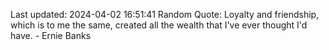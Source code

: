 Last updated: 2024-04-02 16:51:41
Random Quote: Loyalty and friendship, which is to me the same, created all the wealth that I've ever thought I'd have. - Ernie Banks